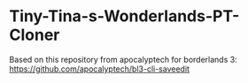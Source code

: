 # Tiny-Tina-s-Wonderlands-PT-Cloner

Based on this repository from apocalyptech for borderlands 3:
https://github.com/apocalyptech/bl3-cli-saveedit
